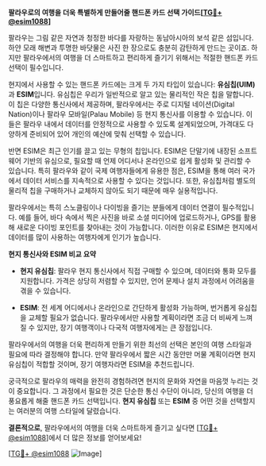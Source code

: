 **팔라우로의 여행을 더욱 특별하게 만들어줄 핸드폰 카드 선택 가이드[[TG💪+ @esim1088](https://t.me/s/esim1088)]**

팔라우는 그림 같은 자연과 청정한 바다를 자랑하는 동남아시아의 보석 같은 섬입니다. 하얀 모래 해변과 투명한 바닷물은 사진 한 장으로도 충분히 감탄하게 만드는 곳이죠. 하지만 팔라우에서의 여행을 더 스마트하고 편리하게 즐기기 위해서는 적절한 핸드폰 카드 선택이 필수입니다.

현지에서 사용할 수 있는 핸드폰 카드에는 크게 두 가지 타입이 있습니다: **유심칩(UIM)** 과 **ESIM**입니다. 유심칩은 우리가 일반적으로 알고 있는 물리적인 작은 칩을 말합니다. 이 칩은 다양한 통신사에서 제공하며, 팔라우에서는 주로 디지털 네이션(Digital Nation)이나 팔라우 모바일(Palau Mobile) 등 현지 통신사를 이용할 수 있습니다. 이들은 팔라우 내에서 데이터를 안정적으로 사용할 수 있도록 설계되었으며, 가격대도 다양하게 준비되어 있어 개인의 예산에 맞춰 선택할 수 있습니다.

반면 ESIM은 최근 인기를 끌고 있는 무형의 칩입니다. ESIM은 단말기에 내장된 소프트웨어 기반의 유심으로, 필요할 때 언제 어디서나 온라인으로 쉽게 활성화 및 관리할 수 있습니다. 특히 팔라우와 같이 국제 여행자들에게 유용한 점은, ESIM을 통해 여러 국가에서 데이터 서비스를 지속적으로 사용할 수 있다는 것입니다. 또한, 유심칩처럼 별도의 물리적 칩을 구매하거나 교체하지 않아도 되기 때문에 매우 실용적입니다.

팔라우에서는 특히 스노클링이나 다이빙을 즐기는 분들에게 데이터 연결이 필수적입니다. 예를 들어, 바다 속에서 찍은 사진을 바로 소셜 미디어에 업로드하거나, GPS를 활용해 새로운 다이빙 포인트를 찾아내는 것이 가능합니다. 이러한 이유로 ESIM은 현지에서 데이터를 많이 사용하는 여행자에게 인기가 높습니다.

**현지 통신사와 ESIM 비교 요약**

- **현지 유심칩**: 팔라우 현지 통신사에서 직접 구매할 수 있으며, 데이터와 통화 모두를 지원합니다. 가격은 상당히 저렴할 수 있지만, 언어 문제나 설치 과정에서 어려움을 겪을 수 있습니다.
  
- **ESIM**: 전 세계 어디에서나 온라인으로 간단하게 활성화 가능하며, 번거롭게 유심칩을 교체할 필요가 없습니다. 팔라우에서만 사용할 계획이라면 조금 더 비싸게 느껴질 수 있지만, 장기 여행객이나 다국적 여행자에게는 큰 장점입니다.

팔라우에서의 여행을 더욱 편리하게 만들기 위한 최선의 선택은 본인의 여행 스타일과 필요에 따라 결정해야 합니다. 만약 팔라우에서 짧은 시간 동안만 머물 계획이라면 현지 유심칩이 적합할 것이며, 장기 여행자라면 ESIM을 추천드립니다.

궁극적으로 팔라우의 매력을 완전히 경험하려면 현지의 문화와 자연을 마음껏 누리는 것이 중요합니다. 그 과정에서 필요한 것은 단순한 통신 수단이 아니라, 당신의 여행을 더 풍요롭게 해줄 핸드폰 카드 선택입니다. **현지 유심칩** 또는 **ESIM** 중 어떤 것을 선택할지는 여러분의 여행 스타일에 달렸습니다.

**결론적으로**, 팔라우에서의 여행을 더욱 스마트하게 즐기고 싶다면 [[TG💪+ @esim1088](https://t.me/s/esim1088)]에서 더 많은 정보를 얻어보세요! 

[[TG💪+ @esim1088](https://t.me/s/esim1088) ![Image](https://i.postimg.cc/Y0z9fWf4/image.png)]
